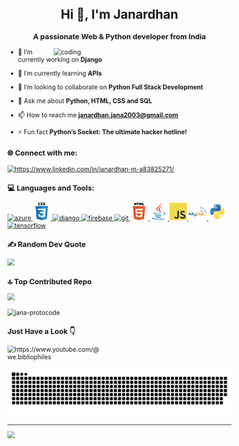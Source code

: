 <h1 align="center">Hi 👋, I'm Janardhan</h1>
<h3 align="center">A passionate Web & Python developer from India</h3>

<img align="right" alt="coding" width="400" src="https://cdn.dribbble.com/users/1059583/screenshots/4171367/media/5c8264a20b247115b68e6c2f4c97d5e6.gif">


- 🔭 I’m currently working on **Django**

- 🌱 I’m currently learning **APIs**

- 🤝 I’m looking to collaborate on **Python Full Stack Development**

- 💬 Ask me about **Python, HTML, CSS and SQL**

- 📫 How to reach me **janardhan.jana2003@gmail.com**

- ⚡ Fun fact **Python’s Socket: The ultimate hacker hotline!**

<h3 align="left"> 🌐 Connect with me:</h3>
<p align="left">
<a href="https://www.linkedin.com/in/janardhan-m-a83825271/" target="blank"><img align="center" src="https://raw.githubusercontent.com/rahuldkjain/github-profile-readme-generator/master/src/images/icons/Social/linked-in-alt.svg" alt="https://www.linkedin.com/in/janardhan-m-a83825271/" height="30" width="40" /></a>
</p>

<h3 align="left"> 💻 Languages and Tools:</h3>
<p align="left"> <a href="https://azure.microsoft.com/en-in/" target="_blank" rel="noreferrer"> <img src="https://www.vectorlogo.zone/logos/microsoft_azure/microsoft_azure-icon.svg" alt="azure" width="40" height="40"/> </a> <a href="https://www.w3schools.com/css/" target="_blank" rel="noreferrer"><img src="https://raw.githubusercontent.com/devicons/devicon/master/icons/css3/css3-original-wordmark.svg" alt="css3" width="40" height="40"/> </a> <a href="https://www.djangoproject.com/" target="_blank" rel="noreferrer"> <img src="https://cdn.worldvectorlogo.com/logos/django.svg" alt="django" width="40" height="40"/> </a> <a href="https://firebase.google.com/" target="_blank" rel="noreferrer"> <img src="https://www.vectorlogo.zone/logos/firebase/firebase-icon.svg" alt="firebase" width="40" height="40"/> </a> <a href="https://git-scm.com/" target="_blank" rel="noreferrer"> <img src="https://www.vectorlogo.zone/logos/git-scm/git-scm-icon.svg" alt="git" width="40" height="40"/> </a> <a href="https://www.w3.org/html/" target="_blank" rel="noreferrer"> <img src="https://raw.githubusercontent.com/devicons/devicon/master/icons/html5/html5-original-wordmark.svg" alt="html5" width="40" height="40"/> </a> <a href="https://www.java.com" target="_blank" rel="noreferrer"> <img src="https://raw.githubusercontent.com/devicons/devicon/master/icons/java/java-original.svg" alt="java" width="40" height="40"/> </a> <a href="https://developer.mozilla.org/en-US/docs/Web/JavaScript" target="_blank" rel="noreferrer"> <img src="https://raw.githubusercontent.com/devicons/devicon/master/icons/javascript/javascript-original.svg" alt="javascript" width="40" height="40"/> </a> <a href="https://www.mysql.com/" target="_blank" rel="noreferrer"> <img src="https://raw.githubusercontent.com/devicons/devicon/master/icons/mysql/mysql-original-wordmark.svg" alt="mysql" width="40" height="40"/> </a> <a href="https://www.python.org" target="_blank" rel="noreferrer"> <img src="https://raw.githubusercontent.com/devicons/devicon/master/icons/python/python-original.svg" alt="python" width="40" height="40"/> </a> <a href="https://www.tensorflow.org" target="_blank" rel="noreferrer"> <img src="https://www.vectorlogo.zone/logos/tensorflow/tensorflow-icon.svg" alt="tensorflow" width="40" height="40"/> </a> </p>

### ✍️ Random Dev Quote
![](https://quotes-github-readme.vercel.app/api?type=horizontal&theme=merko)

### 🔝 Top Contributed Repo
![](https://github-contributor-stats.vercel.app/api?username=Jana-ProtoCode&limit=5&theme=transparent&combine_all_yearly_contributions=true)

<p><img align="center" src="https://github-readme-stats.vercel.app/api/top-langs?username=jana-protocode&show_icons=true&locale=en&layout=compact" alt="jana-protocode" /></p>

<h3 align="left">Just Have a Look 👇 </h3>
<p><a href="https://www.youtube.com/@we.bibliophiles"> <img align="left" src="https://cdn.buymeacoffee.com/buttons/v2/default-yellow.png" height="50" width="210" alt="https://www.youtube.com/@we.bibliophiles" /></a></p><br><br>

<br clear="both">

<img src="https://raw.githubusercontent.com/swayam02072001/swayam02072001/output/snake.svg" alt="Snake animation" />

---
[![](https://visitcount.itsvg.in/api?id=Jana-ProtoCode&icon=6&color=4)](https://visitcount.itsvg.in)

